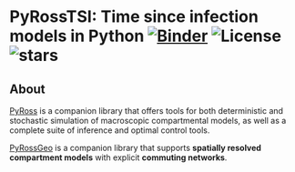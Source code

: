 # PyRossTSI: Time since infection models in Python  [![Binder](https://mybinder.org/badge.svg)](https://mybinder.org/v2/gh/rajeshrinet/pyrosstsi/master?filepath=examples)  ![License](https://img.shields.io/github/license/rajeshrinet/pyross) ![stars](https://img.shields.io/github/stars/rajeshrinet/pyrossTSI)



## About


[PyRoss](https://github.com/rajeshrinet/pyross) is a companion library that offers tools for both deterministic and stochastic simulation of macroscopic compartmental models, as well as a complete
suite of inference and optimal control tools.


[PyRossGeo](https://github.com/lukastk/PyRossGeo) is a companion library that supports **spatially resolved compartment models** with explicit **commuting networks**.


